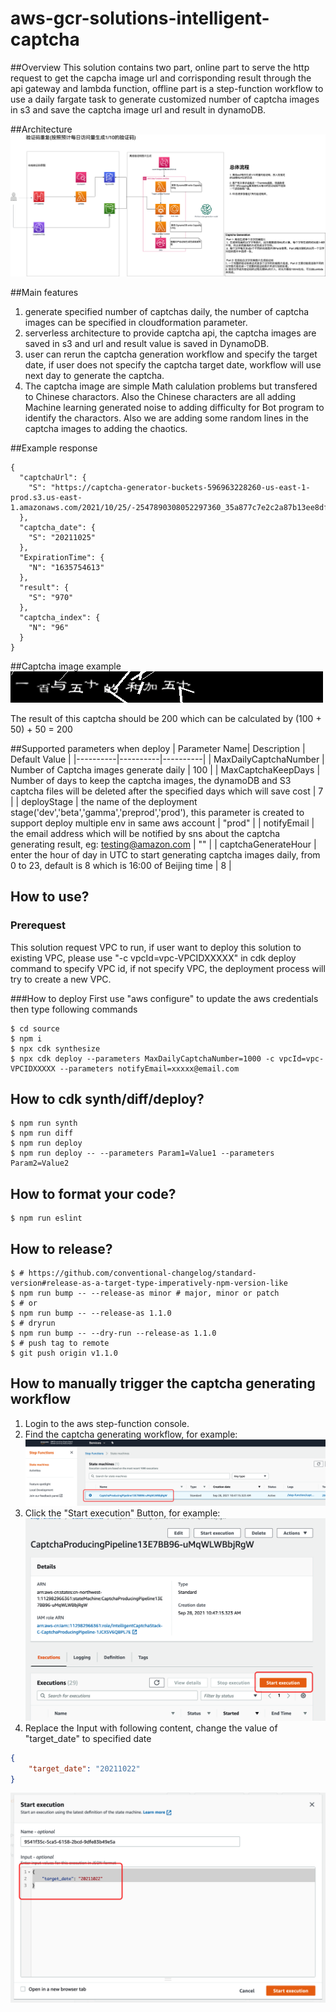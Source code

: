 # aws-gcr-solutions-intelligent-captcha

##Overview
This solution contains two part, online part to serve the http request to get the capcha image url and corrisponding result through the api gateway and lambda function, offline part is a step-function workflow to use a daily fargate task to generate customized number of captcha images in s3 and save the captcha image url and result in dynamoDB.

##Architecture
![Architecture image](docs/images/Anti-Bot%20Captcha-Realtime-repeat.png)

##Main features
1. generate specified number of captchas daily, the number of captcha images can be specified in cloudformation parameter.
2. serverless architecture to provide captcha api, the captcha images are saved in s3 and url and result value is saved in DynamoDB.
3. user can rerun the captcha generation workflow and specify the target date, if user does not specify the captcha target date, workflow will use next day to generate the captcha.
4. The captcha image are simple Math calulation problems but transfered to Chinese charactors. Also the Chinese characters are all adding Machine learning generated noise to adding difficulty for Bot program to identify the charactors. Also we are adding some random lines in the captcha images to adding the chaotics.

##Example response
```angular2html
{
  "captchaUrl": {
    "S": "https://captcha-generator-buckets-596963228260-us-east-1-prod.s3.us-east-1.amazonaws.com/2021/10/25/-2547890308052297360_35a877c7e2c2a87b13ee8dfbbc7f00c3.png"
  },
  "captcha_date": {
    "S": "20211025"
  },
  "ExpirationTime": {
    "N": "1635754613"
  },
  "result": {
    "S": "970"
  },
  "captcha_index": {
    "N": "96"
  }
}
```

##Captcha image example
![captcha example](docs/images/captcha_example.png)

The result of this captcha should be 200 which can be calculated by (100 + 50) + 50 = 200

##Supported parameters when deploy
| Parameter Name| Description | Default Value |
|----------|----------|----------|
| MaxDailyCaptchaNumber | Number of Captcha images generate daily | 100 |
| MaxCaptchaKeepDays | Number of days to keep the captcha images, the dynamoDB and S3 captcha files will be deleted after the specified days which will save cost | 7 |
| deployStage | the name of the deployment stage('dev','beta','gamma','preprod','prod'), this parameter is created to support deploy multiple env in same aws account | "prod" |
| notifyEmail | the email address which will be notified by sns about the captcha generating result, eg: testing@amazon.com | "" |
| captchaGenerateHour | enter the hour of day in UTC to start generating captcha images daily, from 0 to 23, default is 8 which is 16:00 of Beijing time | 8 |

## How to use?
### Prerequest
This solution request VPC to run, if user want to deploy this solution to existing VPC, please use "-c vpcId=vpc-VPCIDXXXXX" in cdk deploy command to specify  VPC id, if not specify VPC, the deployment process will try to create a new VPC.

###How to deploy
First use "aws configure" to update the aws credentials then type following commands
```shell
$ cd source
$ npm i
$ npx cdk synthesize
$ npx cdk deploy --parameters MaxDailyCaptchaNumber=1000 -c vpcId=vpc-VPCIDXXXXX --parameters notifyEmail=xxxxx@email.com
```


## How to cdk synth/diff/deploy?

```shell
$ npm run synth
$ npm run diff
$ npm run deploy
$ npm run deploy -- --parameters Param1=Value1 --parameters Param2=Value2
```

## How to format your code?

```shell
$ npm run eslint
```

## How to release?

```shell
$ # https://github.com/conventional-changelog/standard-version#release-as-a-target-type-imperatively-npm-version-like
$ npm run bump -- --release-as minor # major, minor or patch
$ # or
$ npm run bump -- --release-as 1.1.0
$ # dryrun
$ npm run bump -- --dry-run --release-as 1.1.0
$ # push tag to remote
$ git push origin v1.1.0
```

## How to manually trigger the captcha generating workflow
1. Login to the aws step-function console.
2. Find the captcha generating workflow, for example:
   ![step-function console](docs/images/step-function_console.png)
3. Click the "Start execution" Button, for example:
   ![start step-function execution](docs/images/step-function_console_start_execution.png)
4. Replace the Input with following content, change the value of "target_date" to specified date
```json
{
    "target_date": "20211022"
}
```
   ![step-function workflow option](docs/images/step-function_console_trigger_workflow_option.png)

